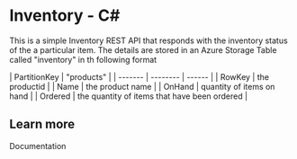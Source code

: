 # Inventory - C<span>#</span>

This is a simple Inventory REST API that responds with the inventory status of the a particular item.  The details are stored in an Azure Storage Table called "inventory" in th following format

| PartitionKey | "products" |
| ------- | -------- | ------ |
| RowKey | the productid |
| Name | the product name |
| OnHand | quantity of items on hand |
| Ordered | the quantity of items that have been ordered |

## Learn more

<TODO> Documentation